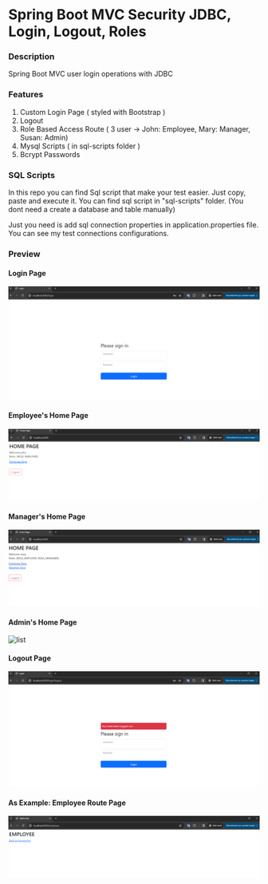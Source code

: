 # Spring Boot MVC Security JDBC, Login, Logout, Roles

### Description
Spring Boot MVC user login operations with JDBC

### Features

1. Custom Login Page ( styled with Bootstrap )
2. Logout
3. Role Based Access Route ( 3 user -> John: Employee, Mary: Manager, Susan: Admin)
4. Mysql Scripts ( in sql-scripts folder )
5. Bcrypt Passwords

### SQL Scripts

In this repo you can find Sql script that make your test easier. Just copy, paste and execute it. You can find sql script in "sql-scripts" folder. (You dont need a create a database and table manually)

Just you need is add sql connection properties in application.properties file. You can see my test connections configurations.

### Preview

#### Login Page

![list](https://raw.githubusercontent.com/ademberk90/spring-boot-mvc-jdbc-login-logout/main/images/login.PNG)


#### Employee's Home Page

![list](https://raw.githubusercontent.com/ademberk90/spring-boot-mvc-jdbc-login-logout/main/images/john.PNG)


#### Manager's Home Page

![list](https://raw.githubusercontent.com/ademberk90/spring-boot-mvc-jdbc-login-logout/main/images/mary.PNG)


#### Admin's Home Page

![list](https://raw.githubusercontent.com/ademberk90/spring-boot-mvc-jdbc-login-logout/main/images/admin.PNG)


#### Logout Page

![list](https://raw.githubusercontent.com/ademberk90/spring-boot-mvc-jdbc-login-logout/main/images/logout.PNG)


#### As Example: Employee Route Page

![list](https://raw.githubusercontent.com/ademberk90/spring-boot-mvc-jdbc-login-logout/main/images/employeepage.PNG)



